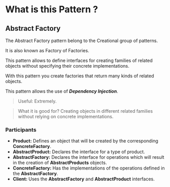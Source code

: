 ﻿# What is this Pattern ?

## Abstract Factory

The Abstract Factory pattern belong to the Creational group of patterns.

It is also known as Factory of Factories.

This pattern allows to define interfaces for creating families of related objects without specifying their concrete implementations.

With this pattern you create factories that return many kinds of related objects.

This pattern allows the use of __*Dependency Injection*__.

> Useful: Extremely. 

> What it is good for? Creating objects in different related families without relying on concrete implementations.

### Participants

 * __Product:__ Defines an object that will be created by the corresponding __ConcreteFactory__.
 * __AbstractProduct:__ Declares the interface for a type of product.
 * __AbstractFactory:__ Declares the interface for operations which will result in the creation of __AbstractProducts__ objects. 
 * __ConcreteFactory:__ Has the implementations of the operations defined in the __AbstractFactory__.
 * __Client:__ Uses the __AbstractFactory__ and __AbstractProduct__ interfaces.